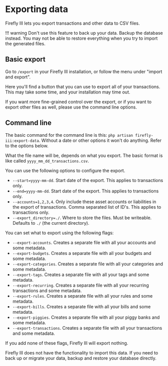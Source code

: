 # Exporting data

Firefly III lets you export transactions and other data to CSV files.

!!! warning
Don't use this feature to back up your data. Backup the database instead. You may not be able to restore everything when you try to import the generated files.

## Basic export

Go to `/export` in your Firefly III installation, or follow the menu under "import and export".

Here you'll find a button that you can use to export all of your transactions. This may take some time, and your installation may time out.

If you want more fine-grained control over the export, or if you want to export other files as well, please use the command line options.

## Command line

The basic command for the command line is this: `php artisan firefly-iii:export-data`. Without a date or other options it won't do anything. Refer to the options below.

What the file name will be, depends on what you export. The basic format is like called `yyyy_mm_dd_transactions.csv`.

You can use the following options to configure the export.

* `--start=yyyy-mm-dd`. Start date of the export. This applies to transactions only.
* `--end=yyyy-mm-dd`. Start date of the export. This applies to transactions only.
* `--accounts=1,2,3,4`. Only include these asset accounts or liabilities in the export of transactions. Comma separated list of ID's. This applies to transactions only.
* `--export_directory=./`. Where to store the files. Must be writeable. Defaults to `./` (the current directory).

You can set what to export using the following flags:

* `--export-accounts`. Creates a separate file with all your accounts and some metadata.
* `--export-budgets`. Creates a separate file with all your budgets and some metadata.
* `--export-categories`. Creates a separate file with all your categories and some metadata.
* `--export-tags`. Creates a separate file with all your tags and some metadata.
* `--export-recurring`. Creates a separate file with all your recurring transactions and some metadata.
* `--export-rules`. Creates a separate file with all your rules and some metadata.
* `--export-bills`. Creates a separate file with all your bills and some metadata.
* `--export-piggies`. Creates a separate file with all your piggy banks and some metadata.
* `--export-transactions`. Creates a separate file with all your transactions and some metadata.

If you add none of these flags, Firefly III will export nothing.

Firefly III does not have the functionality to import this data. If you need to back up or migrate your data, backup and restore your database directly.
